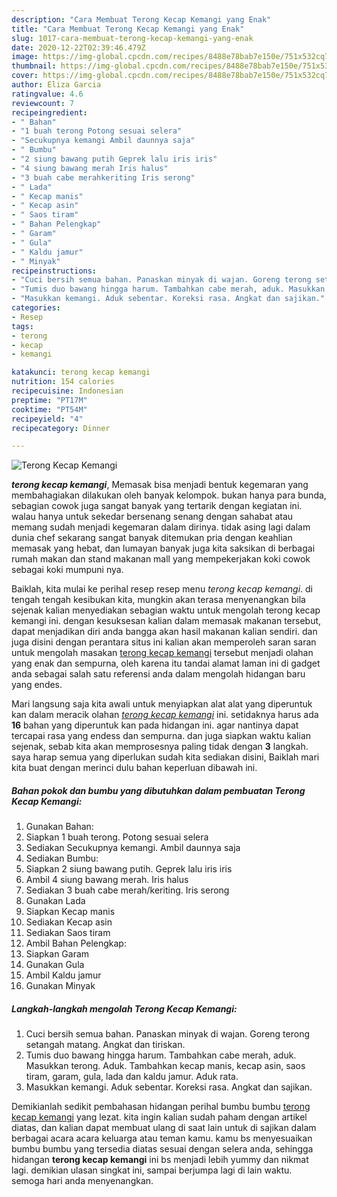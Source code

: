 ```yaml
---
description: "Cara Membuat Terong Kecap Kemangi yang Enak"
title: "Cara Membuat Terong Kecap Kemangi yang Enak"
slug: 1017-cara-membuat-terong-kecap-kemangi-yang-enak
date: 2020-12-22T02:39:46.479Z
image: https://img-global.cpcdn.com/recipes/8488e78bab7e150e/751x532cq70/terong-kecap-kemangi-foto-resep-utama.jpg
thumbnail: https://img-global.cpcdn.com/recipes/8488e78bab7e150e/751x532cq70/terong-kecap-kemangi-foto-resep-utama.jpg
cover: https://img-global.cpcdn.com/recipes/8488e78bab7e150e/751x532cq70/terong-kecap-kemangi-foto-resep-utama.jpg
author: Eliza Garcia
ratingvalue: 4.6
reviewcount: 7
recipeingredient:
- " Bahan"
- "1 buah terong Potong sesuai selera"
- "Secukupnya kemangi Ambil daunnya saja"
- " Bumbu"
- "2 siung bawang putih Geprek lalu iris iris"
- "4 siung bawang merah Iris halus"
- "3 buah cabe merahkeriting Iris serong"
- " Lada"
- " Kecap manis"
- " Kecap asin"
- " Saos tiram"
- " Bahan Pelengkap"
- " Garam"
- " Gula"
- " Kaldu jamur"
- " Minyak"
recipeinstructions:
- "Cuci bersih semua bahan. Panaskan minyak di wajan. Goreng terong setangah matang. Angkat dan tiriskan."
- "Tumis duo bawang hingga harum. Tambahkan cabe merah, aduk. Masukkan terong. Aduk. Tambahkan kecap manis, kecap asin, saos tiram, garam, gula, lada dan kaldu jamur. Aduk rata."
- "Masukkan kemangi. Aduk sebentar. Koreksi rasa. Angkat dan sajikan."
categories:
- Resep
tags:
- terong
- kecap
- kemangi

katakunci: terong kecap kemangi 
nutrition: 154 calories
recipecuisine: Indonesian
preptime: "PT17M"
cooktime: "PT54M"
recipeyield: "4"
recipecategory: Dinner

---
```



![Terong Kecap Kemangi](https://img-global.cpcdn.com/recipes/8488e78bab7e150e/751x532cq70/terong-kecap-kemangi-foto-resep-utama.jpg)

<b><i>terong kecap kemangi</i></b>, Memasak bisa menjadi bentuk kegemaran yang membahagiakan dilakukan oleh banyak kelompok. bukan hanya para bunda, sebagian cowok juga sangat banyak yang tertarik dengan kegiatan ini. walau hanya untuk sekedar bersenang senang dengan sahabat atau memang sudah menjadi kegemaran dalam dirinya. tidak asing lagi dalam dunia chef sekarang sangat banyak ditemukan pria dengan keahlian memasak yang hebat, dan lumayan banyak juga kita saksikan di berbagai rumah makan dan stand makanan mall yang mempekerjakan koki cowok sebagai koki mumpuni nya.



Baiklah, kita mulai ke perihal resep resep menu <i>terong kecap kemangi</i>. di tengah tengah kesibukan kita, mungkin akan terasa menyenangkan bila sejenak kalian menyediakan sebagian waktu untuk mengolah terong kecap kemangi ini. dengan kesuksesan kalian dalam memasak makanan tersebut, dapat menjadikan diri anda bangga akan hasil makanan kalian sendiri. dan juga disini dengan perantara situs ini kalian akan memperoleh saran saran untuk mengolah masakan <u>terong kecap kemangi</u> tersebut menjadi olahan yang enak dan sempurna, oleh karena itu tandai alamat laman ini di gadget anda sebagai salah satu referensi anda dalam mengolah hidangan baru yang endes.


Mari langsung saja kita awali untuk menyiapkan alat alat yang diperuntuk kan dalam meracik olahan <u><i>terong kecap kemangi</i></u> ini. setidaknya harus ada <b>16</b> bahan yang diperuntuk kan pada hidangan ini. agar nantinya dapat tercapai rasa yang endess dan sempurna. dan juga siapkan waktu kalian sejenak, sebab kita akan memprosesnya paling tidak dengan <b>3</b> langkah. saya harap semua yang diperlukan sudah kita sediakan disini, Baiklah mari kita buat dengan merinci dulu bahan keperluan dibawah ini.

<!--inarticleads1-->

##### Bahan pokok dan bumbu yang dibutuhkan dalam pembuatan Terong Kecap Kemangi:

1. Gunakan  Bahan:
1. Siapkan 1 buah terong. Potong sesuai selera
1. Sediakan Secukupnya kemangi. Ambil daunnya saja
1. Sediakan  Bumbu:
1. Siapkan 2 siung bawang putih. Geprek lalu iris iris
1. Ambil 4 siung bawang merah. Iris halus
1. Sediakan 3 buah cabe merah/keriting. Iris serong
1. Gunakan  Lada
1. Siapkan  Kecap manis
1. Sediakan  Kecap asin
1. Sediakan  Saos tiram
1. Ambil  Bahan Pelengkap:
1. Siapkan  Garam
1. Gunakan  Gula
1. Ambil  Kaldu jamur
1. Gunakan  Minyak




<!--inarticleads2-->

##### Langkah-langkah mengolah Terong Kecap Kemangi:

1. Cuci bersih semua bahan. Panaskan minyak di wajan. Goreng terong setangah matang. Angkat dan tiriskan.
1. Tumis duo bawang hingga harum. Tambahkan cabe merah, aduk. Masukkan terong. Aduk. Tambahkan kecap manis, kecap asin, saos tiram, garam, gula, lada dan kaldu jamur. Aduk rata.
1. Masukkan kemangi. Aduk sebentar. Koreksi rasa. Angkat dan sajikan.




Demikianlah sedikit pembahasan hidangan perihal bumbu bumbu <u>terong kecap kemangi</u> yang lezat. kita ingin kalian sudah paham dengan artikel diatas, dan kalian dapat membuat ulang di saat lain untuk di sajikan dalam berbagai acara acara keluarga atau teman kamu. kamu bs menyesuaikan bumbu bumbu yang tersedia diatas sesuai dengan selera anda, sehingga hidangan <b>terong kecap kemangi</b> ini bs menjadi lebih yummy dan nikmat lagi. demikian ulasan singkat ini, sampai berjumpa lagi di lain waktu. semoga hari anda menyenangkan.
